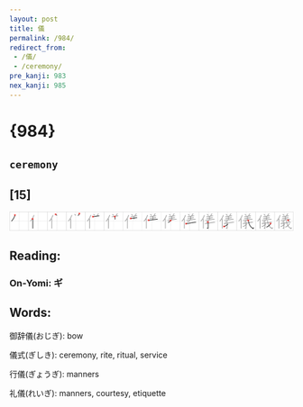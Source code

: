 ```yaml
---
layout: post
title: 儀
permalink: /984/
redirect_from:
 - /儀/
 - /ceremony/
pre_kanji: 983
nex_kanji: 985
---
```


# {984}

## `ceremony`

## [15]

<div class="stroke"><img src="../images/E58480.png" /></div>

## Reading:

### On-Yomi: ギ

## Words:

御辞儀(おじぎ): bow

儀式(ぎしき): ceremony, rite, ritual, service

行儀(ぎょうぎ): manners

礼儀(れいぎ): manners, courtesy, etiquette
